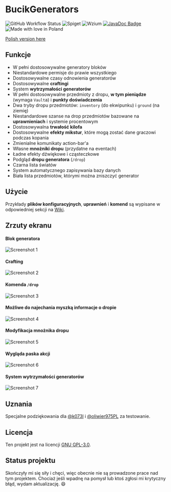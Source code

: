 # BucikGenerators

![GitHub Workflow Status](https://github.com/workonfire/BucikGenerators/workflows/Java%20CI%20with%20Maven/badge.svg)
![Spiget](https://img.shields.io/spiget/downloads/80180)
![Wzium](https://img.shields.io/badge/wzium-true-ff69b4)
[![JavaDoc Badge](https://img.shields.io/badge/JavaDoc-here!-orange?logo=java)](https://workonfi.re/bucik/generators/apidocs)
![Made with love in Poland](https://madewithlove.now.sh/pl?heart=true)

[Polish version here](README.pl.md)

## Funkcje
- W pełni dostosowywalne generatory bloków
- Niestandardowe permisje do prawie wszystkiego
- Dostosowywalne czasy odnowienia generatorów
- Dostosowywalne **craftingi**
- System **wytrzymałości generatorów**
- W pełni dostosowywalne przedmioty z dropu, **w tym pieniądze** (wymaga `Vault`a) i **punkty doświadczenia**
- Dwa tryby dropu przedmiotów: `inventory` (do ekwipunku) i `ground` (na ziemię)
- Niestandardowe szanse na drop przedmiotów bazowane na **uprawnieniach** i systemie procentowym
- Dostosowywalna **trwałość kilofa**
- Dostosowywalne **efekty mikstur**, które mogą zostać dane graczowi podczas kopania
- Zmienialne komunikaty action-bar'a
- Własne **mnożniki dropu** (przydatne na eventach)
- Ładne efekty dźwiękowe i cząsteczkowe
- Podgląd **dropu generatora** (`/drop`)
- Czarna lista światów
- System automatycznego zapisywania bazy danych
- Biała lista przedmiotów, którymi można zniszczyć generator

## Użycie
Przykłady **plików konfiguracyjnych**, **uprawnień** i **komend** są wypisane w odpowiedniej sekcji na [Wiki](https://github.com/workonfire/BucikGenerators/wiki).

## Zrzuty ekranu
#### Blok generatora
![Screenshot 1](https://i.imgur.com/lw8Iygy.png)
#### Crafting
![Screenshot 2](https://i.imgur.com/QNcWJ8c.png)
#### Komenda `/drop`
![Screenshot 3](https://i.imgur.com/nI1UY74.png)
#### Możliwe do najechania myszką informacje o dropie
![Screenshot 4](https://i.imgur.com/kMYCdYR.png)
#### Modyfikacja mnożnika dropu
![Screenshot 5](https://i.imgur.com/jdAO19o.png)
#### Wygląda paska akcji
![Screenshot 6](https://i.imgur.com/SCI4KyO.png)
#### System wytrzymałości generatorów
![Screenshot 7](https://i.imgur.com/13ChMpe.png)


## Uznania
Specjalne podziękowania dla [@k073l](https://github.com/k073l) i [@oliwier975PL](https://github.com/oliwier975PL) za testowanie.

## Licencja
Ten projekt jest na licencji [GNU GPL-3.0](LICENSE).

## Status projektu
Skończyły mi się siły i chęci, więc obecnie nie są prowadzone prace nad tym projektem. Chociaż jeśli wpadnę na pomysł lub ktoś zgłosi mi krytyczny błąd, wydam aktualizację. :smile: 